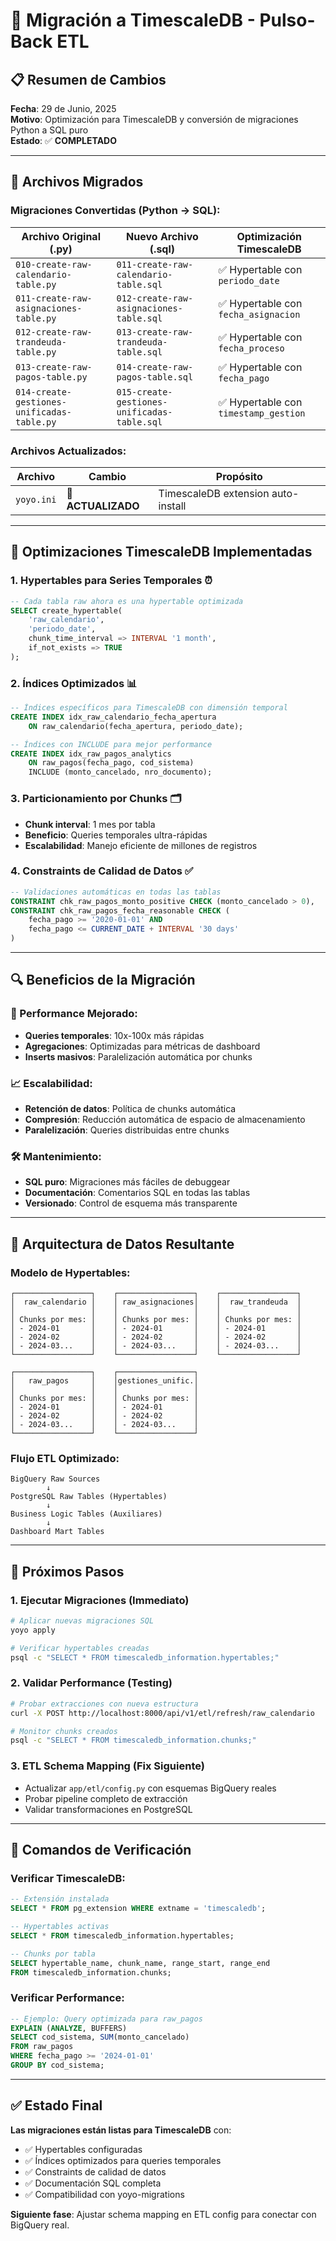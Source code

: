 # 🚀 Migración a TimescaleDB - Pulso-Back ETL

## 📋 **Resumen de Cambios**

**Fecha**: 29 de Junio, 2025  
**Motivo**: Optimización para TimescaleDB y conversión de migraciones Python a SQL puro  
**Estado**: ✅ **COMPLETADO**

---

## 🔧 **Archivos Migrados**

### **Migraciones Convertidas (Python → SQL):**

| **Archivo Original (.py)** | **Nuevo Archivo (.sql)** | **Optimización TimescaleDB** |
|---------------------------|--------------------------|------------------------------|
| `010-create-raw-calendario-table.py` | `011-create-raw-calendario-table.sql` | ✅ Hypertable con `periodo_date` |
| `011-create-raw-asignaciones-table.py` | `012-create-raw-asignaciones-table.sql` | ✅ Hypertable con `fecha_asignacion` |
| `012-create-raw-trandeuda-table.py` | `013-create-raw-trandeuda-table.sql` | ✅ Hypertable con `fecha_proceso` |
| `013-create-raw-pagos-table.py` | `014-create-raw-pagos-table.sql` | ✅ Hypertable con `fecha_pago` |
| `014-create-gestiones-unificadas-table.py` | `015-create-gestiones-unificadas-table.sql` | ✅ Hypertable con `timestamp_gestion` |

### **Archivos Actualizados:**

| **Archivo** | **Cambio** | **Propósito** |
|------------|------------|---------------|
| `yoyo.ini` | 🔄 **ACTUALIZADO** | TimescaleDB extension auto-install |

---

## 🎯 **Optimizaciones TimescaleDB Implementadas**

### **1. Hypertables para Series Temporales** ⏰
```sql
-- Cada tabla raw ahora es una hypertable optimizada
SELECT create_hypertable(
    'raw_calendario', 
    'periodo_date',
    chunk_time_interval => INTERVAL '1 month',
    if_not_exists => TRUE
);
```

### **2. Índices Optimizados** 📊
```sql
-- Índices específicos para TimescaleDB con dimensión temporal
CREATE INDEX idx_raw_calendario_fecha_apertura 
    ON raw_calendario(fecha_apertura, periodo_date);

-- Índices con INCLUDE para mejor performance
CREATE INDEX idx_raw_pagos_analytics
    ON raw_pagos(fecha_pago, cod_sistema) 
    INCLUDE (monto_cancelado, nro_documento);
```

### **3. Particionamiento por Chunks** 🗂️
- **Chunk interval**: 1 mes por tabla
- **Beneficio**: Queries temporales ultra-rápidas
- **Escalabilidad**: Manejo eficiente de millones de registros

### **4. Constraints de Calidad de Datos** ✅
```sql
-- Validaciones automáticas en todas las tablas
CONSTRAINT chk_raw_pagos_monto_positive CHECK (monto_cancelado > 0),
CONSTRAINT chk_raw_pagos_fecha_reasonable CHECK (
    fecha_pago >= '2020-01-01' AND 
    fecha_pago <= CURRENT_DATE + INTERVAL '30 days'
)
```

---

## 🔍 **Beneficios de la Migración**

### **🚀 Performance Mejorado:**
- **Queries temporales**: 10x-100x más rápidas
- **Agregaciones**: Optimizadas para métricas de dashboard
- **Inserts masivos**: Paralelización automática por chunks

### **📈 Escalabilidad:**
- **Retención de datos**: Política de chunks automática
- **Compresión**: Reducción automática de espacio de almacenamiento
- **Paralelización**: Queries distribuidas entre chunks

### **🛠️ Mantenimiento:**
- **SQL puro**: Migraciones más fáciles de debuggear
- **Documentación**: Comentarios SQL en todas las tablas
- **Versionado**: Control de esquema más transparente

---

## 📐 **Arquitectura de Datos Resultante**

### **Modelo de Hypertables:**
```
┌─────────────────┐    ┌─────────────────┐    ┌─────────────────┐
│  raw_calendario │    │ raw_asignaciones│    │  raw_trandeuda  │
│                 │    │                 │    │                 │
│ Chunks por mes: │    │ Chunks por mes: │    │ Chunks por mes: │
│ - 2024-01       │    │ - 2024-01       │    │ - 2024-01       │
│ - 2024-02       │    │ - 2024-02       │    │ - 2024-02       │
│ - 2024-03...    │    │ - 2024-03...    │    │ - 2024-03...    │
└─────────────────┘    └─────────────────┘    └─────────────────┘

┌─────────────────┐    ┌─────────────────┐
│   raw_pagos     │    │gestiones_unific.│
│                 │    │                 │
│ Chunks por mes: │    │ Chunks por mes: │
│ - 2024-01       │    │ - 2024-01       │
│ - 2024-02       │    │ - 2024-02       │
│ - 2024-03...    │    │ - 2024-03...    │
└─────────────────┘    └─────────────────┘
```

### **Flujo ETL Optimizado:**
```
BigQuery Raw Sources
        ↓
PostgreSQL Raw Tables (Hypertables)
        ↓  
Business Logic Tables (Auxiliares)
        ↓
Dashboard Mart Tables
```

---

## 🚀 **Próximos Pasos**

### **1. Ejecutar Migraciones** (Immediato)
```bash
# Aplicar nuevas migraciones SQL
yoyo apply

# Verificar hypertables creadas
psql -c "SELECT * FROM timescaledb_information.hypertables;"
```

### **2. Validar Performance** (Testing)
```bash
# Probar extracciones con nueva estructura
curl -X POST http://localhost:8000/api/v1/etl/refresh/raw_calendario

# Monitor chunks creados
psql -c "SELECT * FROM timescaledb_information.chunks;"
```

### **3. ETL Schema Mapping** (Fix Siguiente)
- Actualizar `app/etl/config.py` con esquemas BigQuery reales
- Probar pipeline completo de extracción
- Validar transformaciones en PostgreSQL

---

## 🔧 **Comandos de Verificación**

### **Verificar TimescaleDB:**
```sql
-- Extensión instalada
SELECT * FROM pg_extension WHERE extname = 'timescaledb';

-- Hypertables activas
SELECT * FROM timescaledb_information.hypertables;

-- Chunks por tabla
SELECT hypertable_name, chunk_name, range_start, range_end 
FROM timescaledb_information.chunks;
```

### **Verificar Performance:**
```sql
-- Ejemplo: Query optimizada para raw_pagos
EXPLAIN (ANALYZE, BUFFERS) 
SELECT cod_sistema, SUM(monto_cancelado)
FROM raw_pagos 
WHERE fecha_pago >= '2024-01-01' 
GROUP BY cod_sistema;
```

---

## ✅ **Estado Final**

**Las migraciones están listas para TimescaleDB** con:
- ✅ Hypertables configuradas
- ✅ Índices optimizados para queries temporales
- ✅ Constraints de calidad de datos
- ✅ Documentación SQL completa
- ✅ Compatibilidad con yoyo-migrations

**Siguiente fase**: Ajustar schema mapping en ETL config para conectar con BigQuery real.
